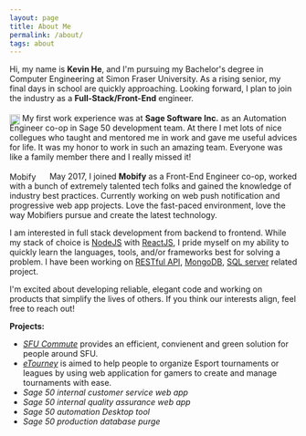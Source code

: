 ```yaml
---
layout: page
title: About Me
permalink: /about/
tags: about
---
```



Hi, my name is **Kevin He**, and I'm pursuing my Bachelor's degree in Computer Engineering at Simon Fraser University. As a rising senior, my final days in school are quickly approaching. Looking forward, I plan to join the industry as a **Full-Stack/Front-End** engineer.

[<img src="http://www.sage.com/na/~/media/Responsive/images/logo.png" alt="Sage" wwidth="72" height="18" style="position:relative;top:6px;">](http://www.sage.com/ca) My first work experience was at **Sage Software Inc.** as an Automation Engineer co-op in Sage 50 development team. At there I met lots of nice collegues who taught and mentored me in work and gave me useful advices for life. It was my honor to work in such an amazing team. Everyone was like a family member there and I really missed it!

[<img src="https://cdn-www.mobify.com/wp-content/themes/sparkjoy-mobify-v2.4.7/library/images/logo-mobify-spark-sm-black.png" alt="Mobify" width="66" height="17" style="position:relative;top:4px;">](https://www.mobify.com/) May 2017, I joined **Mobify** as a Front-End Engineer co-op, worked with a bunch of extremely talented tech folks and gained the knowledge of industry best practices. Currently working on web push notification and progressive web app projects. Love the fast-paced environment, love the way Mobifiers pursue and create the latest technology.

I am interested in full stack development from backend to frontend. While my stack of choice is [NodeJS](https://nodejs.org) with [ReactJS](https://facebook.github.io/react/), I pride myself on my ability to quickly learn the languages, tools, and/or frameworks best for solving a problem. I have been working on [RESTful API](https://en.wikipedia.org/wiki/Representational_state_transfer), [MongoDB](https://www.mongodb.com/), [SQL server](https://www.microsoft.com/en-us/sql-server/sql-server-2016) related project.

I'm excited about developing reliable, elegant code and working on products that simplify the lives of others. If you think our interests align, feel free to reach out!

**Projects:**

* [*SFU Commute*](https://github.com/kevinxh/SFU-Commute) provides an efficient, convienent and green solution for people around SFU.
* [*eTourney*](https://github.com/kevinxh/eTourney) is aimed to help people to organize Esport tournaments or leagues by using web application for gamers to create and manage tournaments with ease.
* *Sage 50 internal customer service web app*
* *Sage 50 internal quality assurance web app*
* *Sage 50 automation Desktop tool*
* *Sage 50 production database purge*
